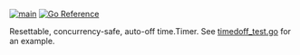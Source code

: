 [![main](https://github.com/flowerinthenight/timedoff/actions/workflows/main.yml/badge.svg?branch=main)](https://github.com/flowerinthenight/timedoff/actions/workflows/main.yml)
[![Go Reference](https://pkg.go.dev/badge/github.com/flowerinthenight/timedoff.svg)](https://pkg.go.dev/github.com/flowerinthenight/timedoff)

Resettable, concurrency-safe, auto-off time.Timer. See [timedoff_test.go](./timedoff_test.go) for an example.
